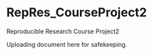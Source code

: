 # RepRes_CourseProject2
Reproducible Research Course Project2

Uploading document here for safekeeping.
